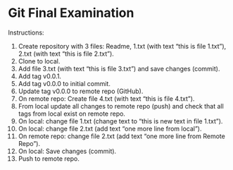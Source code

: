 # Git Final Examination
Instructions:
1.	Create repository with 3 files: 
    Readme, 1.txt (with text “this is file 1.txt”), 2.txt (with text “this is file 2.txt”).
2.	Clone to local.
3.	Add file 3.txt (with text “this is file 3.txt”) and save changes (commit).
4.	Add tag v0.0.1.
5.	Add tag v0.0.0 to initial commit.
6.	Update tag v0.0.0 to remote repo (GitHub).
7.	On remote repo:
    Create file 4.txt (with text “this is file 4.txt”).
8.	From local update all changes to remote repo (push) and check that all tags from local exist on remote repo.
9.	On local: change file 1.txt (change text to “this is new text in file 1.txt”).
10.	On local: change file 2.txt (add text “one more line from local”).
11.	On remote repo:  change file 2.txt (add text “one more line from Remote Repo”).
12.	On local: Save changes (commit).
13.	Push to remote repo.
